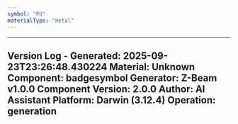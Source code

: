 ```yaml
---
symbol: "Pd"
materialType: "metal"
---
```


---
Version Log - Generated: 2025-09-23T23:26:48.430224
Material: Unknown
Component: badgesymbol
Generator: Z-Beam v1.0.0
Component Version: 2.0.0
Author: AI Assistant
Platform: Darwin (3.12.4)
Operation: generation
---